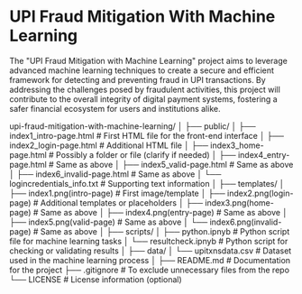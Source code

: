 # UPI Fraud Mitigation With Machine Learning

The "UPI Fraud Mitigation with Machine Learning" project aims to leverage advanced machine learning techniques to create a secure and efficient framework for detecting and preventing fraud in UPI transactions. By addressing the challenges posed by fraudulent activities, this project will contribute to the overall integrity of digital payment systems, fostering a safer financial ecosystem for users and institutions alike.

upi-fraud-mitigation-with-machine-learning/
│
├── public/
│   ├── index1_intro-page.html         # First HTML file for the front-end interface
│   ├── index2_login-page.html         # Additional HTML file
│   ├── index3_home-page.html              # Possibly a folder or file (clarify if needed)
│   ├── index4_entry-page.html              # Same as above
│   ├── index5_valid-page.html              # Same as above
│   ├── index6_invalid-page.html              # Same as above
│   └── logincredentials_info.txt                             # Supporting text information
│
├── templates/
│   ├── index1.png(intro-page)         # First image/template
│   ├── index2.png(login-page)              # Additional templates or placeholders
│   ├── index3.png(home-page)              # Same as above
│   ├── index4.png(entry-page)              # Same as above
│   ├── index5.png(valid-page)              # Same as above
│   └── index6.png(invalid-page)              # Same as above
│
├── scripts/
│   ├── python.ipnyb         # Python script file for machine learning tasks
│   └── resultcheck.ipnyb    # Python script for checking or validating results
│
├── data/
│   └── upitxnsdata.csv            # Dataset used in the machine learning process
│
├── README.md               # Documentation for the project
├── .gitignore              # To exclude unnecessary files from the repo
└── LICENSE                 # License information (optional)
